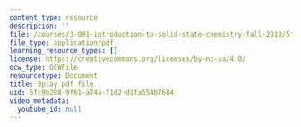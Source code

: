 ```yaml
---
content_type: resource
description: ''
file: /courses/3-091-introduction-to-solid-state-chemistry-fall-2018/5fc9b2889f61a74af1d2d1fa554b7684_7_IoLAXtQ3k.pdf
file_type: application/pdf
learning_resource_types: []
license: https://creativecommons.org/licenses/by-nc-sa/4.0/
ocw_type: OCWFile
resourcetype: Document
title: 3play pdf file
uid: 5fc9b288-9f61-a74a-f1d2-d1fa554b7684
video_metadata:
  youtube_id: null
---
```

